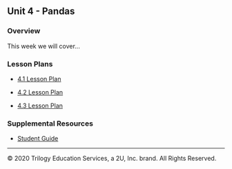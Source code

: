 ## Unit 4 - Pandas

### Overview

This week we will cover...

### Lesson Plans

* [4.1 Lesson Plan](1/LessonPlan.md)

* [4.2 Lesson Plan](2/LessonPlan.md)

* [4.3 Lesson Plan](3/LessonPlan.md)


### Supplemental Resources

* [Student Guide](Supplemental/StudentGuide.md)



------

© 2020 Trilogy Education Services, a 2U, Inc. brand. All Rights Reserved.
